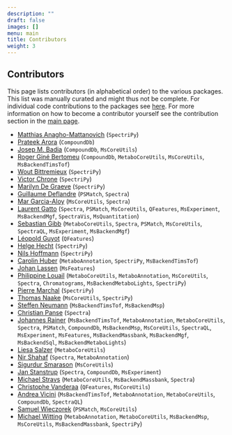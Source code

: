 ```yaml
---
description: ""
draft: false
images: []
menu: main
title: Contributors
weight: 3
---
```


## Contributors

This page lists contributors (in alphabetical order) to the various
packages. This list was manually curated and might thus not be complete. For
individual code contributions to the packages see
[here](https://rformassspectrometry.r-universe.dev/ui#contributors). For more
information on how to become a contributor yourself see the contribution section
in the [main page](https://www.rformassspectrometry.org/).

- [Matthias Anagho-Mattanovich](https://github.com/mmattano) (`SpectriPy`)
- [Prateek Arora](https://github.com/pratarora) (`CompoundDb`)
- [Josep M. Badia](https://github.com/jmbadia) (`CompoundDb`, `MsCoreUtils`)
- [Roger Giné Bertomeu](https://github.com/RogerGinBer) (`CompoundDb`,
  `MetaboCoreUtils`, `MsCoreUtils`, `MsBackendTimsTof`)
- [Wout Bittremieux](https://github.com/bittremieux) (`SpectriPy`)
- [Victor Chrone](https://github.com/guldchrone) (`SpectriPy`)
- [Marilyn De Graeve](https://github.com/mdgrv) (`SpectriPy`)
- [Guillaume Deflandre](https://github.com/guideflandre) (`PSMatch`, `Spectra`)
- [Mar Garcia-Aloy](https://github.com/mar-garcia) (`MsCoreUtils`, `Spectra`)
- [Laurent Gatto](https://github.com/lgatto) (`Spectra`, `PSMatch`,
  `MsCoreUtils`, `QFeatures`, `MsExperiment`, `MsBackendMgf`, `SpectraVis`,
  `MsQuantitation`)
- [Sebastian Gibb](https://github.com/sgibb) (`MetaboCoreUtils`, `Spectra`,
  `PSMatch`, `MsCoreUtils`, `SpectraQL`, `MsExperiment`, `MsBackendMgf`)
- [Léopold Guyot](https://github.com/leopoldguyot) (`QFeatures`)
- [Helge Hecht](https://github.com/hechth) (`SpectriPy`)
- [Nils Hoffmann](https://github.com/nilshoffmann) (`SpectriPy`)
- [Carolin Huber](https://github.com/chufz) (`MetaboAnnotation`, `SpectriPy`,
  `MsBackendTimsTof`)
- [Johan Lassen](https://github.com/JohanLassen/) (`MsFeatures`)
- [Philippine Louail](https://github.com/philouail) (`MetaboCoreUtils`,
  `MetaboAnnotation`, `MsCoreUtils`, `Spectra`, `Chromatograms`,
  `MsBackendMetaboLights`, `SpectriPy`)
- [Pierre Marchal](https://github.com/PiMarchal) (`SpectriPy`)
- [Thomas Naake](https://github.com/tnaake) (`MsCoreUtils`, `SpectriPy`)
- [Steffen Neumann](https://github.com/sneumann) (`MsBackendTimsTof`,
  `MsBackendMsp`)
- [Christian Panse](https://github.com/cpanse) (`Spectra`)
- [Johannes Rainer](https://github.com/jorainer) (`MsBackendTimsTof`,
  `MetaboAnnotation`, `MetaboCoreUtils`, `Spectra`, `PSMatch`, `CompoundDb`,
  `MsBackendMsp`, `MsCoreUtils`, `SpectraQL`, `MsExperiment`, `MsFeatures`,
  `MsBackendMassbank`, `MsBackendMgf`, `MsBackendSql`, `MsBackendMetaboLights`)
- [Liesa Salzer](https://github.com/LiesaSalzer) (`MetaboCoreUtils`)
- [Nir Shahaf](https://github.com/aharonilab) (`Spectra`, `MetaboAnnotation`)
- [Sigurdur Smarason](https://github.com/SiggiSmara) (`MsCoreUtils`)
- [Jan Stanstrup](https://github.com/stanstrup) (`Spectra`, `CompoundDb`,
  `MsExperiment`)
- [Michael Stravs](https://github.com/meowcat/) (`MetaboCoreUtils`,
  `MsBackendMassbank`, `Spectra`)
- [Christophe Vanderaa](https://github.com/cvanderaa) (`QFeatures`,
  `MsCoreUtils`)
- [Andrea Vicini](https://github.com/andreavicini) (`MsBackendTimsTof`,
  `MetaboAnnotation`, `MetaboCoreUtils`, `CompoundDb`, `SpectraQL`)
- [Samuel Wieczorek](https://github.com/samWieczorek) (`PSMatch`, `MsCoreUtils`)
- [Michael Witting](https://github.com/michaelwitting/) (`MetaboAnnotation`,
  `MetaboCoreUtils`, `MsBackendMsp`, `MsCoreUtils`, `MsBackendMassbank`,
  `SpectriPy`)
  
